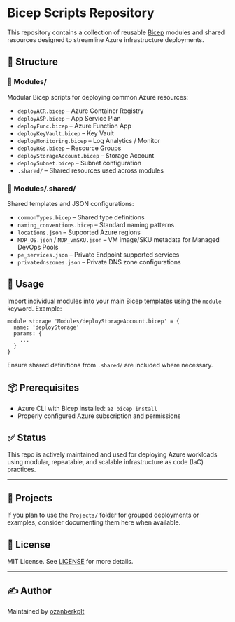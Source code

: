 
# Bicep Scripts Repository

This repository contains a collection of reusable [Bicep](https://learn.microsoft.com/en-us/azure/azure-resource-manager/bicep/overview) modules and shared resources designed to streamline Azure infrastructure deployments.

## 🔧 Structure

### 📁 Modules/

Modular Bicep scripts for deploying common Azure resources:

- `deployACR.bicep` – Azure Container Registry
- `deployASP.bicep` – App Service Plan
- `deployFunc.bicep` – Azure Function App
- `deployKeyVault.bicep` – Key Vault
- `deployMonitoring.bicep` – Log Analytics / Monitor
- `deployRGs.bicep` – Resource Groups
- `deployStorageAccount.bicep` – Storage Account
- `deploySubnet.bicep` – Subnet configuration
- `.shared/` – Shared resources used across modules

### 📁 Modules/.shared/

Shared templates and JSON configurations:

- `commonTypes.bicep` – Shared type definitions
- `naming_conventions.bicep` – Standard naming patterns
- `locations.json` – Supported Azure regions
- `MDP_OS.json` / `MDP_vmSKU.json` – VM image/SKU metadata for Managed DevOps Pools
- `pe_services.json` – Private Endpoint supported services
- `privatednszones.json` – Private DNS zone configurations

## 🚀 Usage

Import individual modules into your main Bicep templates using the `module` keyword. Example:

```bicep
module storage 'Modules/deployStorageAccount.bicep' = {
  name: 'deployStorage'
  params: {
    ...
  }
}
```

Ensure shared definitions from `.shared/` are included where necessary.

## 📦 Prerequisites

- Azure CLI with Bicep installed: `az bicep install`
- Properly configured Azure subscription and permissions

## ✅ Status

This repo is actively maintained and used for deploying Azure workloads using modular, repeatable, and scalable infrastructure as code (IaC) practices.

---

## 📁 Projects

If you plan to use the `Projects/` folder for grouped deployments or examples, consider documenting them here when available.

## 🧾 License

MIT License. See [LICENSE](./LICENSE) for more details.

---

## ✍️ Author

Maintained by [ozanberkplt](https://github.com/ozanberkplt)
